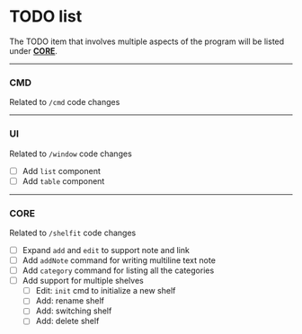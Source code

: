# TODO list

The TODO item that involves multiple aspects of the program will be listed under [**CORE**](#core).

---

### CMD

Related to `/cmd` code changes

---

### UI

Related to `/window` code changes

- [ ] Add `list` component
- [ ] Add `table` component

---

### CORE

Related to `/shelfit` code changes

- [ ] Expand `add` and `edit` to support note and link
- [ ] Add `addNote` command for writing multiline text note
- [ ] Add `category` command for listing all the categories
- [ ] Add support for multiple shelves
  - [ ] Edit: `init` cmd to initialize a new shelf
  - [ ] Add: rename shelf
  - [ ] Add: switching shelf
  - [ ] Add: delete shelf